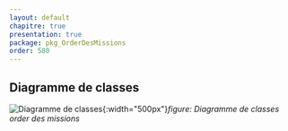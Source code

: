 ```yaml
---
layout: default
chapitre: true
presentation: true
package: pkg_OrderDesMissions
order: 580
---
```


## Diagramme de classes

![Diagramme de classes](/gestion-personnels/diagrammes/pkg_OrderDesMissions/diagramme_de_classes_pkg_OrderDesMissions.svg){:width="500px"}_figure: Diagramme de classes order des missions_

<!-- new slide -->